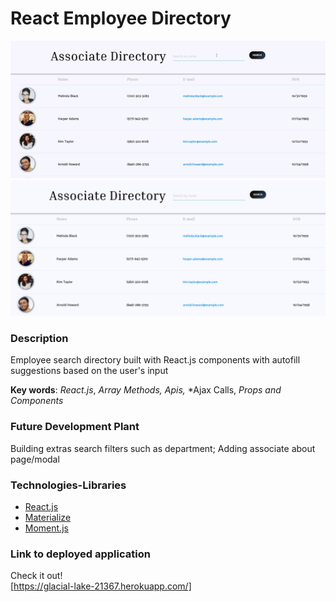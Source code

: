 # React Employee Directory

![demogif](/public/gifdemo.gif) 
![demopic](/public/demo.png) 


### Description
Employee search directory built with React.js components with autofill suggestions based on the user's input


**Key words**: 
*React.js*,
*Array Methods,*
*Apis,*
*Ajax Calls,
*Props and Components*

### Future Development Plant
Building extras search filters such as department;
Adding associate about page/modal 


### Technologies-Libraries
- [React.js](https://reactjs.org//) 
- [Materialize](https://materializecss.com/) <br>
- [Moment.js](https://momentjs.com/) 






### Link to deployed application
Check it out!  
[https://glacial-lake-21367.herokuapp.com/]


